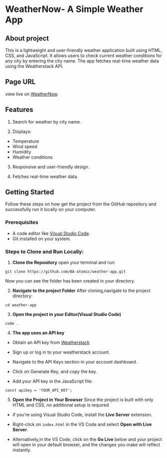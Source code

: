 # WeatherNow- A Simple Weather App

## About project

This is a lightweight and user-friendly weather application built using HTML, CSS, and JavaScript. It allows users to check current weather conditions for any city by entering the city name. The app fetches real-time weather data using the Weatherstack API.

## Page URL
view live on [WeatherNow](https://ba-atomic.github.io/weather-app/).

## Features

1. Search for weather by city name.

2. Displays:

- Temperature
- Wind speed
- Humidity
- Weather conditions

3. Responsive and user-friendly design.

4. Fetches real-time weather data.

## Getting Started

Follow these steps on how get the project from the GitHub repository and successfully run it locally on your computer.

### Prerequisites

- A code editor like [Visual Studio Code](https://code.visualstudio.com/).
- Git installed on your system.

### Steps to Clone and Run Locally:

1. **Clone the Repository**
   open your terminal and run:

```
git clone https://github.com/BA-atomic/weather-app.git
```

Now you can see the folder has been created in your directory.

2. **Navigate to the project Folder**
   After cloning,navigate to the project directory:

```
cd weather-app
```

3. **Open the project in your Editor(Visual Studio Code)**

```
code .
```

4. **The app uses an API key**
- Obtain an API key from [Weatherstack](https://weatherstack.com/)

- Sign up or log in to your weatherstack account.

- Navigate to the API Keys section in your account dashboard.

- Click on Generate Key, and copy the key.

- Add your API key in the JavaScript file:
```
const apikey = 'YOUR_API_KEY';
```

5. **Open the Project in Your Browser**
   Since the project is built with only HTML and CSS, no additional setup is required

- if you're using Visual Studio Code, install the **Live Server** extension.

- Right-click on `index.html` in the VS Code and select **Open with Live Server**.

- Alternatively,in the VS Code, click on the **Go Live** below and your project will open in your default browser, and the changes you make will reflect instantly.
